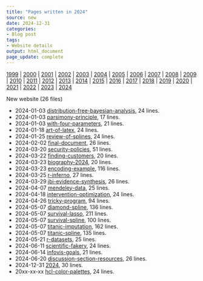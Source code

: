 ```yaml
---
title: "Pages written in 2024"
source: new
date: 2024-12-31
categories:
- Blog post
tags:
- Website details
output: html_document
page_update: complete
---
```

 
[1999](http://new.pmean.com/1999/) | [2000](http://new.pmean.com/2000/) | [2001](http://new.pmean.com/2001/) | [2002](http://new.pmean.com/2002/) | [2003](http://new.pmean.com/2003/) | [2004](http://new.pmean.com/2004/) | [2005](http://new.pmean.com/2005/) | [2006](http://new.pmean.com/2006/) | [2007](http://new.pmean.com/2007/) | [2008](http://new.pmean.com/2008/) | [2009](http://new.pmean.com/2009/) | [2010](http://new.pmean.com/2010/) | [2011](http://new.pmean.com/2011/) | [2012](http://new.pmean.com/2012/) | [2013](http://new.pmean.com/2013/) | [2014](http://new.pmean.com/2014/) | [2015](http://new.pmean.com/2015/) | [2016](http://new.pmean.com/2016/) | [2017](http://new.pmean.com/2017/) | [2018](http://new.pmean.com/2018/) | [2019](http://new.pmean.com/2019/) | [2020](http://new.pmean.com/2020/) | [2021](http://new.pmean.com/2021/) | [2022](http://new.pmean.com/2022/) | [2023](http://new.pmean.com/2023/) | [2024](http://new.pmean.com/2024/)
 
New website (26 files)
 
+ 2024-01-03 [distribution-free-bayesian-analysis](http://new.pmean.com/distribution-free-bayesian-analysis/),  24 lines.  
+ 2024-01-03 [parsimony-principle](http://new.pmean.com/parsimony-principle/),  17 lines.  
+ 2024-01-03 [with-four-parameters](http://new.pmean.com/with-four-parameters/),  21 lines.  
+ 2024-01-18 [art-of-latex](http://new.pmean.com/art-of-latex/),  24 lines.  
+ 2024-01-25 [review-of-splines](http://new.pmean.com/review-of-splines/),  24 lines.  
+ 2024-02-02 [final-document](http://new.pmean.com/final-document/),  26 lines.  
+ 2024-03-20 [security-policies](http://new.pmean.com/security-policies/),  51 lines.  
+ 2024-03-22 [finding-customers](http://new.pmean.com/finding-customers/),  20 lines.  
+ 2024-03-23 [biography-2024](http://new.pmean.com/biography-2024/),  20 lines.  
+ 2024-03-23 [encoding-example](http://new.pmean.com/encoding-example/),  116 lines.  
+ 2024-03-25 [r-inferno](http://new.pmean.com/r-inferno/),  27 lines.  
+ 2024-03-29 [jbi-evidence-synthesis](http://new.pmean.com/jbi-evidence-synthesis/),  26 lines.  
+ 2024-04-07 [mendeley-data](http://new.pmean.com/mendeley-data/),  25 lines.  
+ 2024-04-18 [intervention-optimization](http://new.pmean.com/intervention-optimization/),  24 lines.  
+ 2024-04-26 [tricky-program](http://new.pmean.com/tricky-program/),  94 lines.  
+ 2024-05-07 [diamond-spline](http://new.pmean.com/diamond-spline/),  136 lines.  
+ 2024-05-07 [survival-lasso](http://new.pmean.com/survival-lasso/),  211 lines.  
+ 2024-05-07 [survival-spline](http://new.pmean.com/survival-spline/),  100 lines.  
+ 2024-05-07 [titanic-imputation](http://new.pmean.com/titanic-imputation/),  162 lines.  
+ 2024-05-07 [titanic-spline](http://new.pmean.com/titanic-spline/),  135 lines.  
+ 2024-05-21 [r-datasets](http://new.pmean.com/r-datasets/),  25 lines.  
+ 2024-06-11 [scientific-fakery](http://new.pmean.com/scientific-fakery/),  24 lines.  
+ 2024-06-14 [infovis-goals](http://new.pmean.com/infovis-goals/),  21 lines.  
+ 2024-06-20 [discussion-section-resources](http://new.pmean.com/discussion-section-resources/),  26 lines.  
+ 2024-12-31 [2024](http://new.pmean.com/2024/),  30 lines.  
+ 20xx-xx-xx [hcl-color-palettes](http://new.pmean.com/hcl-color-palettes/),  24 lines.
 
